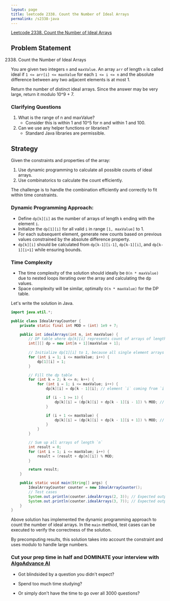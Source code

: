 ```yaml
---
layout: page
title: leetcode 2338. Count the Number of Ideal Arrays
permalink: /s2338-java
---
```

[Leetcode 2338. Count the Number of Ideal Arrays](https://algoadvance.github.io/algoadvance/l2338)
## Problem Statement
2338. Count the Number of Ideal Arrays

You are given two integers `n` and `maxValue`. An array `arr` of length `n` is called ideal if `1 <= arr[i] <= maxValue` for each `1 <= i <= n` and the absolute difference between any two adjacent elements is at most 1. 

Return the number of distinct ideal arrays. Since the answer may be very large, return it modulo 10^9 + 7.

### Clarifying Questions
1. What is the range of n and maxValue?
   - Consider this is within 1 and 10^5 for n and within 1 and 100.
2. Can we use any helper functions or libraries?
   - Standard Java libraries are permissible.

## Strategy
Given the constraints and properties of the array:
1. Use dynamic programming to calculate all possible counts of ideal arrays.
2. Use combinatorics to calculate the count efficiently.

The challenge is to handle the combination efficiently and correctly to fit within time constraints.

### Dynamic Programming Approach:
- Define `dp[k][i]` as the number of arrays of length `k` ending with the element `i`.
- Initialize the `dp[1][i]` for all valid `i` in range `[1, maxValue]` to 1.
- For each subsequent element, generate new counts based on previous values constrained by the absolute difference property.
- `dp[k][i]` should be calculated from `dp[k-1][i-1]`, `dp[k-1][i]`, and `dp[k-1][i+1]` while ensuring bounds.

### Time Complexity
- The time complexity of the solution should ideally be `O(n * maxValue)` due to nested loops iterating over the array and calculating the dp values.
- Space complexity will be similar, optimally `O(n * maxValue)` for the DP table.

Let's write the solution in Java.

```java
import java.util.*;

public class IdealArrayCounter {
    private static final int MOD = (int) 1e9 + 7;

    public int idealArrays(int n, int maxValue) {
        // DP table where dp[k][i] represents count of arrays of length k ending at value i
        int[][] dp = new int[n + 1][maxValue + 1];
        
        // Initialize dp[1][i] to 1, because all single element arrays of valid value i are ideal
        for (int i = 1; i <= maxValue; i++) {
            dp[1][i] = 1;
        }

        // Fill the dp table
        for (int k = 2; k <= n; k++) {
            for (int i = 1; i <= maxValue; i++) {
                dp[k][i] = dp[k - 1][i]; // element `i` coming from `i`

                if (i - 1 >= 1) {
                    dp[k][i] = (dp[k][i] + dp[k - 1][i - 1]) % MOD; // element `i` coming from `i-1`
                }

                if (i + 1 <= maxValue) {
                    dp[k][i] = (dp[k][i] + dp[k - 1][i + 1]) % MOD; // element `i` coming from `i+1`
                }
            }
        }

        // Sum up all arrays of length `n`
        int result = 0;
        for (int i = 1; i <= maxValue; i++) {
            result = (result + dp[n][i]) % MOD;
        }

        return result;
    }

    public static void main(String[] args) {
        IdealArrayCounter counter = new IdealArrayCounter();
        // Test cases
        System.out.println(counter.idealArrays(2, 3)); // Expected output will be the count
        System.out.println(counter.idealArrays(3, 7)); // Expected output will be the count
    }
}
```

Above solution has implemented the dynamic programming approach to count the number of ideal arrays. In the `main` method, test cases can be executed to verify the correctness of the solution.

By precomputing results, this solution takes into account the constraint and uses modulo to handle large numbers.


### Cut your prep time in half and DOMINATE your interview with [AlgoAdvance AI](https://algoAdvance.com)

- Got blindsided by a question you didn't expect?

- Spend too much time studying?

- Or simply don't have the time to go over all 3000 questions?

